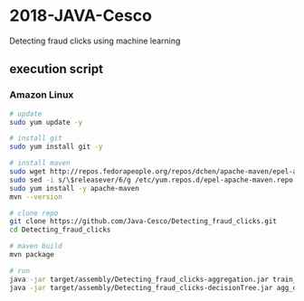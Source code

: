 # 2018-JAVA-Cesco
Detecting fraud clicks using machine learning 

## execution script
### Amazon Linux
```bash
# update
sudo yum update -y

# install git
sudo yum install git -y

# install maven
sudo wget http://repos.fedorapeople.org/repos/dchen/apache-maven/epel-apache-maven.repo -O /etc/yum.repos.d/epel-apache-maven.repo
sudo sed -i s/\$releasever/6/g /etc/yum.repos.d/epel-apache-maven.repo
sudo yum install -y apache-maven
mvn --version

# clone repo
git clone https://github.com/Java-Cesco/Detecting_fraud_clicks.git
cd Detecting_fraud_clicks

# maven build
mvn package

# run
java -jar target/assembly/Detecting_fraud_clicks-aggregation.jar train_sample.csv agg_data
java -jar target/assembly/Detecting_fraud_clicks-decisionTree.jar agg_data

```